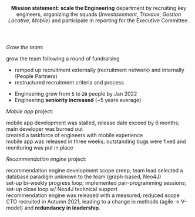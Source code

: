 <header><b>Mission statement</b>: <strong>scale the Engineering</strong> department by recruiting key engineers, organizing the squads (<i>Investissement</i>, <i>Travaux</i>, <i>Gestion Locative</i>, <i>Mobile</i>) and participate in reporting for the Executive Committee.</header>

_Grow the team_:

<article>
<section>grow the team following a round of fundraising</section>
<section>

  - ramped up recruitment externally (recruitment network) and internally (People Partners)
  - restructured recruitment criteria and process

</section>
<section>

  - Engineering grew from **`5`** to **`20`** people by Jan 2022
  - Engineering **seniority increased** (~5 years average)

</section>
</article>

_Mobile app_ project:

<article>
<section>mobile app development was stalled, release date exceed by 6 months; main developer was burned out</section>
<section>created a taskforce of engineers with mobile experience</section>
<section>mobile app was released in three weeks; outstanding bugs were fixed and monitoring was put in place</section>
</article>

_Recommendation engine_ project:

<article>
<section>recommendation engine development scope creep, team lead selected a database paradigm unknown to the team (graph-based, Neo4J)</section>
<section>set-up bi-weekly progress loop; implemented pair-programming sessions; set-up close loop w/ Neo4J technical support</section>
<section>recommendation engine was released with a measured, reduced scope</section>
</article>

<footer>CTO recruited in Autumn 2021, leading to a change in methods (agile → V-model) and <strong>redundancy in leadership</strong>.</footer>
